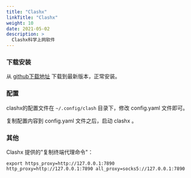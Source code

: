 ```yaml
---
title: "Clashx"
linkTitle: "Clashx"
weight: 10
date: 2021-05-02
description: >
  Clashx科学上网软件
---
```




### 下载安装

从 [github下载地址](https://github.com/yichengchen/clashX/releases/) 下载到最新版本，正常安装。

### 配置

clashx的配置文件在   `~/.config/clash` 目录下，修改 config.yaml 文件即可。

复制配置内容到 config.yaml 文件之后，启动 clashx 。

### 其他

Clashx 提供的"复制终端代理命令"：

```
export https_proxy=http://127.0.0.1:7890 http_proxy=http://127.0.0.1:7890 all_proxy=socks5://127.0.0.1:7890
```



